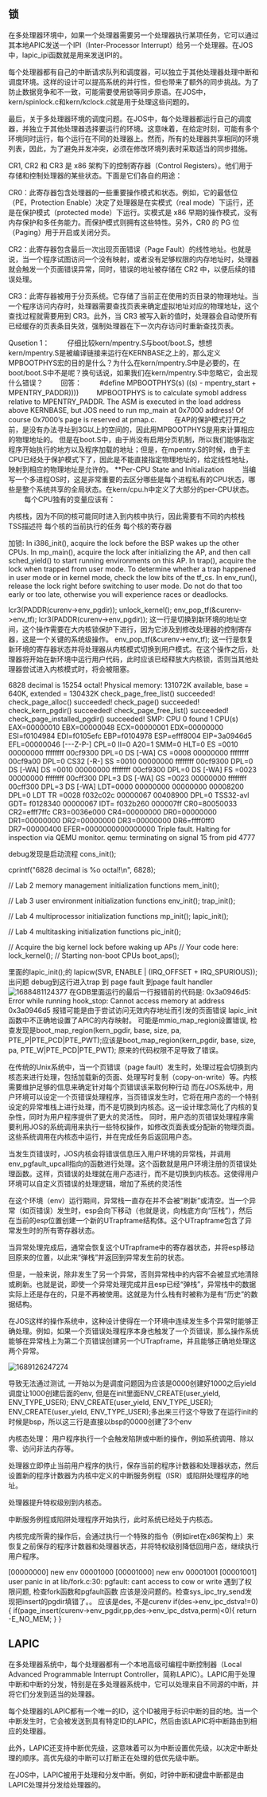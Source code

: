 ## 锁

在多处理器环境中，如果一个处理器需要另一个处理器执行某项任务，它可以通过其本地APIC发送一个IPI（Inter-Processor Interrupt）给另一个处理器。在JOS中，lapic_ipi函数就是用来发送IPI的。

每个处理器都有自己的中断请求队列和调度器，可以独立于其他处理器处理中断和调度环境。这样的设计可以提高系统的并行性，但也带来了额外的同步挑战。为了防止数据竞争和不一致，可能需要使用锁等同步原语。在JOS中，kern/spinlock.c和kern/kclock.c就是用于处理这些问题的。

最后，关于多处理器环境的调度问题。在JOS中，每个处理器都运行自己的调度器，并独立于其他处理器选择要运行的环境。这意味着，在给定时刻，可能有多个环境同时运行，每个运行在不同的处理器上。然而，所有的处理器共享相同的环境列表，因此，为了避免并发冲突，必须在修改环境列表时采取适当的同步措施。


CR1, CR2 和 CR3 是 x86 架构下的控制寄存器（Control Registers）。他们用于存储和控制处理器的某些状态。下面是它们各自的用途：

CR0：此寄存器包含处理器的一些重要操作模式和状态。例如，它的最低位（PE，Protection Enable）决定了处理器是在实模式（real mode）下运行，还是在保护模式（protected mode）下运行。实模式是 x86 早期的操作模式，没有内存保护和多任务能力。而保护模式则拥有这些特性。另外，CR0 的 PG 位（Paging）用于开启或关闭分页。

CR2：此寄存器包含最后一次出现页面错误（Page Fault）的线性地址。也就是说，当一个程序试图访问一个没有映射，或者没有足够权限的内存地址时，处理器就会触发一个页面错误异常，同时，错误的地址被存储在 CR2 中，以便后续的错误处理。

CR3：此寄存器被用于分页系统。它存储了当前正在使用的页目录的物理地址。当一个程序访问内存时，处理器需要查找页表来确定虚拟地址对应的物理地址，这个查找过程就需要用到 CR3。此外，当 CR3 被写入新的值时，处理器会自动使所有已经缓存的页表条目失效，强制处理器在下一次内存访问时重新查找页表。


Qusetion 1：
　　 仔细比较kern/mpentry.S与boot/boot.S，想想kern/mpentry.S是被编译链接来运行在KERNBASE之上的，那么定义MPBOOTPHYS宏的目的是什么？为什么在kern/mpentry.S中是必要的，在boot/boot.S中不是呢？换句话说，如果我们在kern/mpentry.S中忽略它，会出现什么错误？
　　 回答：
　　 #define MPBOOTPHYS(s) ((s) - mpentry_start + MPENTRY_PADDR))))
　　 MPBOOTPHYS is to calculate symobl address relative to MPENTRY_PADDR. The ASM is executed in the load address above KERNBASE, but JOS need to run mp_main at 0x7000 address! Of course 0x7000’s page is reserved at pmap.c.
　　 在AP的保护模式打开之前，是没有办法寻址到3G以上的空间的，因此用MPBOOTPHYS是用来计算相应的物理地址的。
但是在boot.S中，由于尚没有启用分页机制，所以我们能够指定程序开始执行的地方以及程序加载的地址；但是，在mpentry.S的时候，由于主CPU已经处于保护模式下了，因此是不能直接指定物理地址的，给定线性地址，映射到相应的物理地址是允许的。
**Per-CPU State and Initialization
　　 当编写一个多进程OS时，这是非常重要的去区分哪些是每个进程私有的CPU状态，哪些是整个系统共享的全局状态。在kern/cpu.h中定义了大部分的per-CPU状态。
　　 每个CPU独有的变量应该有：

内核栈，因为不同的核可能同时进入到内核中执行，因此需要有不同的内核栈
TSS描述符
每个核的当前执行的任务
每个核的寄存器

加锁: 
In i386_init(), acquire the lock before the BSP wakes up the other CPUs.
In mp_main(), acquire the lock after initializing the AP, and then call sched_yield() to start running environments on this AP.
In trap(), acquire the lock when trapped from user mode. To determine whether a trap happened in user mode or in kernel mode, check the low bits of the tf_cs.
In env_run(), release the lock right before switching to user mode. Do not do that too early or too late, otherwise you will experience races or deadlocks.


lcr3(PADDR(curenv->env_pgdir));
unlock_kernel();
env_pop_tf(&curenv->env_tf);
lcr3(PADDR(curenv->env_pgdir)); 这一行是切换到新环境的地址空间，这个操作需要在大内核锁保护下进行，因为它涉及到修改处理器的控制寄存器，这是一个关键的系统级操作。
env_pop_tf(&curenv->env_tf); 这一行是恢复新环境的寄存器状态并将处理器从内核模式切换到用户模式。在这个操作之后，处理器将开始在新环境中运行用户代码，此时应该已经释放大内核锁，否则当其他处理器尝试进入内核模式时，将会被阻塞。



6828 decimal is 15254 octal!
Physical memory: 131072K available, base = 640K, extended = 130432K
check_page_free_list() succeeded!
check_page_alloc() succeeded!
check_page() succeeded!
check_kern_pgdir() succeeded!
check_page_free_list() succeeded!
check_page_installed_pgdir() succeeded!
SMP: CPU 0 found 1 CPU(s)
EAX=00000010 EBX=00000048 ECX=00000001 EDX=00000000
ESI=f0104984 EDI=f0105efc EBP=f0104978 ESP=efff8004
EIP=3a0946d5 EFL=00000046 [---Z-P-] CPL=0 II=0 A20=1 SMM=0 HLT=0
ES =0010 00000000 ffffffff 00cf9300 DPL=0 DS   [-WA]
CS =0008 00000000 ffffffff 00cf9a00 DPL=0 CS32 [-R-]
SS =0010 00000000 ffffffff 00cf9300 DPL=0 DS   [-WA]
DS =0010 00000000 ffffffff 00cf9300 DPL=0 DS   [-WA]
FS =0023 00000000 ffffffff 00cff300 DPL=3 DS   [-WA]
GS =0023 00000000 ffffffff 00cff300 DPL=3 DS   [-WA]
LDT=0000 00000000 00000000 00008200 DPL=0 LDT
TR =0028 f032c02c 00000067 00408900 DPL=0 TSS32-avl
GDT=     f0128340 00000067
IDT=     f032b260 000007ff
CR0=80050033 CR2=efff7ffc CR3=0036e000 CR4=00000000
DR0=00000000 DR1=00000000 DR2=00000000 DR3=00000000 
DR6=ffff0ff0 DR7=00000400
EFER=0000000000000000
Triple fault.  Halting for inspection via QEMU monitor.
qemu: terminating on signal 15 from pid 4777

debug发现是启动流程
cons_init();

cprintf("6828 decimal is %o octal!\n", 6828);

// Lab 2 memory management initialization functions
mem_init();

// Lab 3 user environment initialization functions
env_init();
trap_init();

// Lab 4 multiprocessor initialization functions
mp_init();
lapic_init();

// Lab 4 multitasking initialization functions
pic_init();

// Acquire the big kernel lock before waking up APs
// Your code here:
lock_kernel();
// Starting non-boot CPUs
boot_aps();

里面的lapic_init();的	lapicw(SVR, ENABLE | (IRQ_OFFSET + IRQ_SPURIOUS));出问题
debug到这行进入trap 到 page fault 到page fault handler
![1688481124377](https://github.com/Leavaway/csnotes/assets/86211987/11cb8737-1ebe-4bb4-8715-8509cd19066a)
在GDB里面运行的最后一行报错前的代码是: 0x3a0946d5: Error while running hook_stop: Cannot access memory at  address 0x3a0946d5
报错可能是由于尝试访问无效内存地址而引发的页面错误 lapic_init函数中不正确地设置了APIC的内存映射。
可能是mmio_map_region设置错误, 检查发现是boot_map_region(kern_pgdir, base, size, pa, PTE_P|PTE_PCD|PTE_PWT);应该是boot_map_region(kern_pgdir, base, size, pa, PTE_W|PTE_PCD|PTE_PWT);
原来的代码权限不足导致了错误。

在传统的Unix系统中，当一个页错误（page fault）发生时，处理过程会切换到内核态来进行处理，包括加载新的页面、处理写时复制（copy-on-write）等。内核需要维护足够的信息来确定针对每个页错误该采取何种行动
而在JOS系统中，用户环境可以设定一个页错误处理程序，当页错误发生时，它将在用户态的一个特别设定的异常堆栈上进行处理，而不是切换到内核态。这一设计理念简化了内核的复杂性，同时为用户程序提供了更大的灵活性。
同时，用户态的页错误处理程序需要利用JOS的系统调用来执行一些特权操作，如修改页面表或分配新的物理页面。这些系统调用在内核态中运行，并在完成任务后返回用户态。

当发生页错误时，JOS内核会将错误信息压入用户环境的异常栈，并调用env_pgfault_upcall指向的函数进行处理。这个函数就是用户环境注册的页错误处理函数。这样，页错误的处理就在用户态进行，而不是切换到内核态。这使得用户环境可以自定义页错误的处理逻辑，增加了系统的灵活性


在这个环境（env）运行期间，异常栈一直存在并不会被“刷新”或清空。当一个异常（如页错误）发生时，esp会向下移动（也就是说，向栈底方向“压栈”），然后在当前的esp位置创建一个新的UTrapframe结构体。这个UTrapframe包含了异常发生时的所有寄存器状态。

当异常处理完成后，通常会恢复这个UTrapframe中的寄存器状态，并将esp移动回原来的位置，以此来“弹栈”并返回到异常发生前的状态。

但是，一般来说，除非发生了另一个异常，否则异常栈中的内容不会被显式地清除或刷新。也就是说，即使一个异常处理完成并且esp已经“弹栈”，异常栈中的数据实际上还是存在的，只是不再被使用。这就是为什么栈有时被称为是有“历史”的数据结构。

在JOS这样的操作系统中，这种设计使得在一个环境中连续发生多个异常时能够正确处理。例如，如果一个页错误处理程序本身也触发了一个页错误，那么操作系统能够在异常栈上为第二个页错误创建另一个UTrapframe，并且能够正确地处理这两个异常。

![1689126247274](https://github.com/Leavaway/csnotes/assets/86211987/9836e25e-6f11-4d8f-9f89-1782c3b880dc)

导致无法通过测试, 一开始以为是调度问题因为应该是0000创建好1000之后yield调度让1000创建后面的env, 但是在init里面ENV_CREATE(user_yield, ENV_TYPE_USER);
	ENV_CREATE(user_yield, ENV_TYPE_USER);
	ENV_CREATE(user_yield, ENV_TYPE_USER);多出来三行这个导致了在运行init的时候是bsp，所以这三行是直接以bsp的0000创建了3个env
 

内核态处理：
用户程序执行一个会触发陷阱或中断的操作，例如系统调用、除以零、访问非法内存等。

处理器立即停止当前用户程序的执行，保存当前的程序计数器和处理器状态，然后设置新的程序计数器为内核中定义的中断服务例程（ISR）或陷阱处理程序的地址。

处理器提升特权级别到内核态。

中断服务例程或陷阱处理程序开始执行，此时系统已经处于内核态。

内核完成所需的操作后，会通过执行一个特殊的指令（例如iret在x86架构上）来恢复之前保存的程序计数器和处理器状态，并将特权级别降低回用户态，继续执行用户程序。

[00000000] new env 00001000
[00001000] new env 00001001
[00001001] user panic in <unknown> at lib/fork.c:30: pgfault: cant access to cow or write
遇到了权限问题, 检查fork函数和pgfault函数 应该是没问题的。检查sys_ipc_try_send发现把insert的pgdir填错了。。 应该是des, 不是curenv
if(des->env_ipc_dstva!=0){
			if(page_insert(curenv->env_pgdir,pp,des->env_ipc_dstva,perm)<0){
				return -E_NO_MEM;
			}
		}

## LAPIC
在多处理器系统中，每个处理器都有一个本地高级可编程中断控制器（Local Advanced Programmable Interrupt Controller，简称LAPIC）。LAPIC用于处理中断和中断的分发，特别是在多处理器系统中，它可以处理来自不同源的中断，并将它们分发到适当的处理器。

每个处理器的LAPIC都有一个唯一的ID，这个ID被用于标识中断的目的地。当一个中断发生时，它会被发送到具有特定ID的LAPIC，然后由该LAPIC将中断路由到相应的处理器。

此外，LAPIC还支持中断优先级，这意味着可以为中断设置优先级，以决定中断处理的顺序。高优先级的中断可以打断正在处理的低优先级中断。

在JOS中，LAPIC被用于处理和分发中断。例如，时钟中断和键盘中断都是由LAPIC处理并分发给处理器的。

